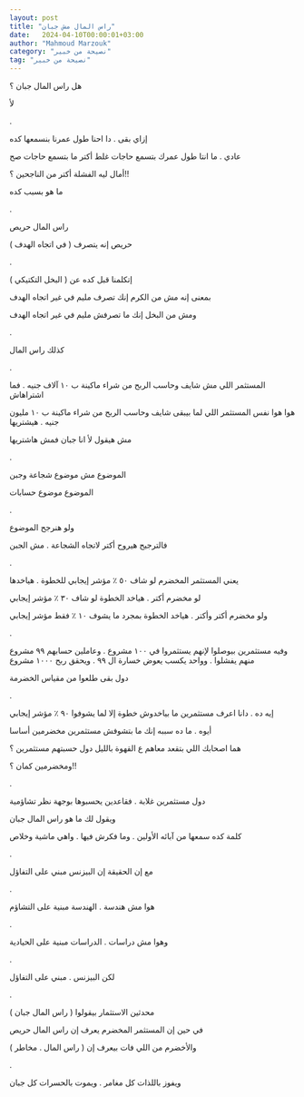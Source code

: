 ```yaml
---
layout: post
title: "راس المال مش جبان"
date:   2024-04-10T00:00:01+03:00
author: "Mahmoud Marzouk"
category: "نصيحة من خبير"
tag: "نصيحة من خبير"
---
```



هل راس المال جبان ؟

لأ

.

إزاي بقى . دا احنا طول عمرنا بنسمعها كده

عادي . ما انتا طول عمرك بتسمع حاجات غلط أكتر ما بتسمع
حاجات صح

أمال ليه الفشلة أكتر من الناجحين ؟!!

ما هو بسبب كده

.

راس المال حريص

حريص إنه يتصرف ( في اتجاه الهدف )

.

إتكلمنا قبل كده عن ( البخل التكتيكي )

بمعنى إنه مش من الكرم إنك تصرف مليم في غير اتجاه
الهدف

ومش من البخل إنك ما تصرفش مليم في غير اتجاه الهدف

.

كذلك راس المال

.

المستثمر اللي مش شايف وحاسب الربح من شراء ماكينة ب ١٠
آلاف جنيه . فما اشتراهاش

هوا هوا نفس المستثمر اللي لما بيبقى شايف وحاسب الربح من
شراء ماكينة ب ١٠ مليون جنيه . هيشتريها

مش هيقول لأ انا جبان فمش هاشتريها

.

الموضوع مش موضوع شجاعة وجبن

الموضوع موضوع حسابات

.

ولو هنرجح الموضوع

فالترجيح هيروح أكتر لاتجاه الشجاعة . مش الجبن

.

يعني المستثمر المخضرم لو شاف ٥٠ ٪ مؤشر إيجابي للخطوة .
هياخدها

لو مخضرم أكتر . هياخد الخطوة لو شاف ٣٠ ٪ مؤشر
إيجابي

ولو مخضرم أكتر وأكتر . هياخد الخطوة بمجرد ما يشوف ١٠ ٪
فقط مؤشر إيجابي

.

وفيه مستثمرين بيوصلوا لإنهم يستثمروا في ١٠٠ مشروع .
وعاملين حسابهم ٩٩ مشروع منهم يفشلوا . وواحد يكسب يعوض خسارة ال ٩٩ .
ويحقق ربح ١٠٠٠ مشروع

دول بقى طلعوا من مقياس الخضرمة

.

إيه ده . دانا اعرف مستثمرين ما بياخدوش خطوة إلا لما
يشوفوا ٩٠ ٪ مؤشر إيجابي

أيوه . ما ده سببه إنك ما بتشوفش مستثمرين مخضرمين
أساسا

هما اصحابك اللي بتقعد معاهم ع القهوة بالليل دول حسبتهم
مستثمرين ؟

ومخضرمين كمان ؟!!

.

دول مستثمرين غلابة . فقاعدين يحسبوها بوجهة نظر
تشاؤمية

ويقول لك ما هو راس المال جبان

كلمة كده سمعها من آبائه الأولين . وما فكرش فيها . واهي
ماشية وخلاص

.

مع إن الحقيقة إن البيزنس مبني على التفاؤل

.

هوا مش هندسة . الهندسة مبنية على التشاؤم

.

وهوا مش دراسات . الدراسات مبنية على الحيادية

.

لكن البيزنس . مبني على التفاؤل

.

محدثين الاستثمار بيقولوا ( راس المال جبان )

في حين إن المستثمر المخضرم يعرف إن راس المال حريص

والأخضرم من اللي فات بيعرف إن ( راس المال . مخاطر
)

.

ويفوز باللذات كل مغامر . ويموت بالحسرات كل جبان
